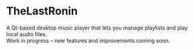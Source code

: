 # TheLastRonin
A Qt-based desktop music player that lets you manage playlists and play local audio files.  
Work in progress – new features and improvements coming soon.


